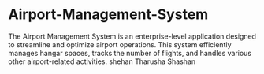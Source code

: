 # Airport-Management-System
The Airport Management System is an enterprise-level application designed to streamline and optimize airport operations. This system efficiently manages hangar spaces, tracks the number of flights, and handles various other airport-related activities.
shehan
Tharusha
Shashan
